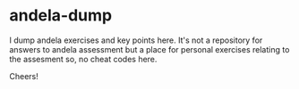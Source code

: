 # andela-dump
I dump andela exercises and key points here. It's not a repository for answers to andela assessment but a place for personal exercises relating to the assesment so, no cheat codes here.

Cheers!
